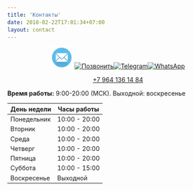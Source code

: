 ```yaml
---
title: 'Контакты'
date: 2018-02-22T17:01:34+07:00
layout: contact
---
```


<div class="x-alert-content"><center><a title="" href="mailto:privet@ictd.ru"><img class="alignnone wp-image-2011" title="" src="images/social/email.png" alt="Написать письмо" width="50" height="50"></a> <a href="tel: +79641361484"><img class="alignnone wp-image-2010" title="" src="https://ictd.ru/wp-content/uploads/2020/04/Circle-icons-phone.svg-100x100-1.png" alt="Позвонить" width="45" height="45"></a><a title="" href="tg://resolve?domain=ictd_bot"><img class="alignnone wp-image-2009" title="" src="https://ictd.ru/wp-content/uploads/2020/04/Telegram-icon-100x100-1.png" alt="Telegram" width="50" height="50"></a><a title="" href="whatsapp://send?phone=+79641361484" style="outline: currentcolor none medium;"><img class="alignnone wp-image-2008" title="" src="https://ictd.ru/wp-content/uploads/2020/04/whatsapp-100x100-1.png" alt="WhatsApp" width="55" height="55"></a> <p><a href="tel: +79641361484 "><i class="x-icon x-icon-phone" data-x-icon-s="" aria-hidden="true"></i> +7 964 136 14 84</a></p></center>
<p><strong>Время работы:</strong> 9:00-20:00 (МСК). Выходной: воскресенье</p>
<p></p></div>

| День недели       | Часы работы   |
| --------- | --------------- |
| Понедельник   | 10:00 - 20:00 |
| Вторник | 10:00 - 20:00  |
| Среда  | 10:00 - 20:00 |
| Четверг    | 10:00 - 20:00  |
| Пятница  | 10:00 - 20:00  |
| Суббота  | 10:00 - 15:00  |
| Воскресенье    | Выходной  |
